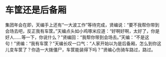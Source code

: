 # 车筐还是后备厢

集团年会在即，天编手上还有“一大波工作”等待完成，贤编说：“要不我帮你带到会场去吧，反正我有车筐。”天编点头如小鸡啄米应道：“好啊好啊，太好了，你是好人……等一下，你说什么？”贤编回：“我帮你带到会场去。”天编：“不是这句！”贤编：“我有车筐？”天编长叹一口气：“人家开始以为是后备厢，怎么到你这儿变车筐了？你造一大拨僵尸，车筐能装得下吗？”贤编心伤骑车路过，路过。
